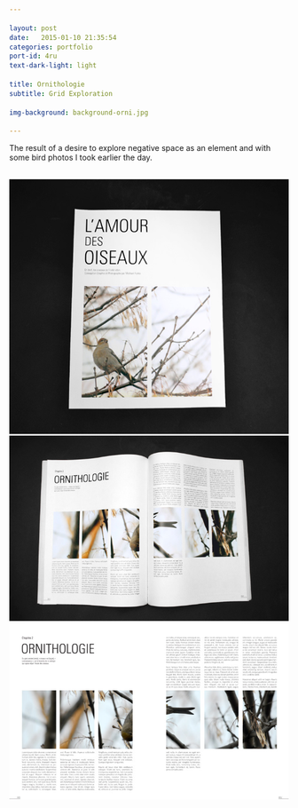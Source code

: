 ```yaml
---

layout: post
date:   2015-01-10 21:35:54
categories: portfolio
port-id: 4ru
text-dark-light: light

title: Ornithologie
subtitle: Grid Exploration

img-background: background-orni.jpg

---
```


The result of a desire to explore negative space as an element and with some bird photos I took earlier the day.

<div class="image-container">
    <img class="clear" src=""/>
    <img class="w2" src="./img/work/orni/orni-cover.jpg"/>
    <img class="w2" src="./img/work/orni/orni-book.jpg"/>
    <img class="w2" src="./img/work/orni/orni-spread.jpg"/>
</div>